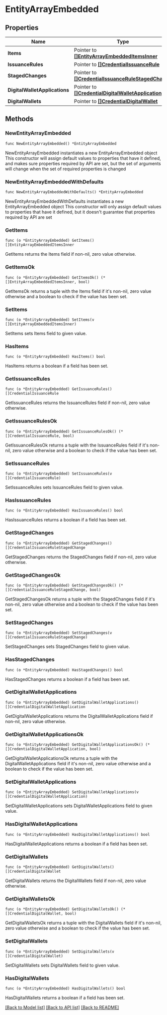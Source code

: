 # EntityArrayEmbedded

## Properties

Name | Type | Description | Notes
------------ | ------------- | ------------- | -------------
**Items** | Pointer to [**[]EntityArrayEmbeddedItemsInner**](EntityArrayEmbeddedItemsInner.md) |  | [optional] 
**IssuanceRules** | Pointer to [**[]CredentialIssuanceRule**](CredentialIssuanceRule.md) |  | [optional] 
**StagedChanges** | Pointer to [**[]CredentialIssuanceRuleStagedChange**](CredentialIssuanceRuleStagedChange.md) |  | [optional] 
**DigitalWalletApplications** | Pointer to [**[]CredentialDigitalWalletApplication**](CredentialDigitalWalletApplication.md) |  | [optional] 
**DigitalWallets** | Pointer to [**[]CredentialDigitalWallet**](CredentialDigitalWallet.md) |  | [optional] 

## Methods

### NewEntityArrayEmbedded

`func NewEntityArrayEmbedded() *EntityArrayEmbedded`

NewEntityArrayEmbedded instantiates a new EntityArrayEmbedded object
This constructor will assign default values to properties that have it defined,
and makes sure properties required by API are set, but the set of arguments
will change when the set of required properties is changed

### NewEntityArrayEmbeddedWithDefaults

`func NewEntityArrayEmbeddedWithDefaults() *EntityArrayEmbedded`

NewEntityArrayEmbeddedWithDefaults instantiates a new EntityArrayEmbedded object
This constructor will only assign default values to properties that have it defined,
but it doesn't guarantee that properties required by API are set

### GetItems

`func (o *EntityArrayEmbedded) GetItems() []EntityArrayEmbeddedItemsInner`

GetItems returns the Items field if non-nil, zero value otherwise.

### GetItemsOk

`func (o *EntityArrayEmbedded) GetItemsOk() (*[]EntityArrayEmbeddedItemsInner, bool)`

GetItemsOk returns a tuple with the Items field if it's non-nil, zero value otherwise
and a boolean to check if the value has been set.

### SetItems

`func (o *EntityArrayEmbedded) SetItems(v []EntityArrayEmbeddedItemsInner)`

SetItems sets Items field to given value.

### HasItems

`func (o *EntityArrayEmbedded) HasItems() bool`

HasItems returns a boolean if a field has been set.

### GetIssuanceRules

`func (o *EntityArrayEmbedded) GetIssuanceRules() []CredentialIssuanceRule`

GetIssuanceRules returns the IssuanceRules field if non-nil, zero value otherwise.

### GetIssuanceRulesOk

`func (o *EntityArrayEmbedded) GetIssuanceRulesOk() (*[]CredentialIssuanceRule, bool)`

GetIssuanceRulesOk returns a tuple with the IssuanceRules field if it's non-nil, zero value otherwise
and a boolean to check if the value has been set.

### SetIssuanceRules

`func (o *EntityArrayEmbedded) SetIssuanceRules(v []CredentialIssuanceRule)`

SetIssuanceRules sets IssuanceRules field to given value.

### HasIssuanceRules

`func (o *EntityArrayEmbedded) HasIssuanceRules() bool`

HasIssuanceRules returns a boolean if a field has been set.

### GetStagedChanges

`func (o *EntityArrayEmbedded) GetStagedChanges() []CredentialIssuanceRuleStagedChange`

GetStagedChanges returns the StagedChanges field if non-nil, zero value otherwise.

### GetStagedChangesOk

`func (o *EntityArrayEmbedded) GetStagedChangesOk() (*[]CredentialIssuanceRuleStagedChange, bool)`

GetStagedChangesOk returns a tuple with the StagedChanges field if it's non-nil, zero value otherwise
and a boolean to check if the value has been set.

### SetStagedChanges

`func (o *EntityArrayEmbedded) SetStagedChanges(v []CredentialIssuanceRuleStagedChange)`

SetStagedChanges sets StagedChanges field to given value.

### HasStagedChanges

`func (o *EntityArrayEmbedded) HasStagedChanges() bool`

HasStagedChanges returns a boolean if a field has been set.

### GetDigitalWalletApplications

`func (o *EntityArrayEmbedded) GetDigitalWalletApplications() []CredentialDigitalWalletApplication`

GetDigitalWalletApplications returns the DigitalWalletApplications field if non-nil, zero value otherwise.

### GetDigitalWalletApplicationsOk

`func (o *EntityArrayEmbedded) GetDigitalWalletApplicationsOk() (*[]CredentialDigitalWalletApplication, bool)`

GetDigitalWalletApplicationsOk returns a tuple with the DigitalWalletApplications field if it's non-nil, zero value otherwise
and a boolean to check if the value has been set.

### SetDigitalWalletApplications

`func (o *EntityArrayEmbedded) SetDigitalWalletApplications(v []CredentialDigitalWalletApplication)`

SetDigitalWalletApplications sets DigitalWalletApplications field to given value.

### HasDigitalWalletApplications

`func (o *EntityArrayEmbedded) HasDigitalWalletApplications() bool`

HasDigitalWalletApplications returns a boolean if a field has been set.

### GetDigitalWallets

`func (o *EntityArrayEmbedded) GetDigitalWallets() []CredentialDigitalWallet`

GetDigitalWallets returns the DigitalWallets field if non-nil, zero value otherwise.

### GetDigitalWalletsOk

`func (o *EntityArrayEmbedded) GetDigitalWalletsOk() (*[]CredentialDigitalWallet, bool)`

GetDigitalWalletsOk returns a tuple with the DigitalWallets field if it's non-nil, zero value otherwise
and a boolean to check if the value has been set.

### SetDigitalWallets

`func (o *EntityArrayEmbedded) SetDigitalWallets(v []CredentialDigitalWallet)`

SetDigitalWallets sets DigitalWallets field to given value.

### HasDigitalWallets

`func (o *EntityArrayEmbedded) HasDigitalWallets() bool`

HasDigitalWallets returns a boolean if a field has been set.


[[Back to Model list]](../README.md#documentation-for-models) [[Back to API list]](../README.md#documentation-for-api-endpoints) [[Back to README]](../README.md)


